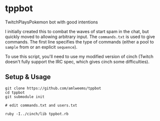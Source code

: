 tppbot
======

TwitchPlaysPokemon bot with good intentions

I initially created this to combat the waves of start spam in the chat, but quickly moved to allowing arbitrary input. The `commands.txt` is used to give commands. The first line specifies the type of commands  (either a pool to `sample` from or an explicit `sequence`).

To use this script, you'll need to use my modified version of cinch (Twitch doesn't fully support the IRC spec, which gives cinch some difficulties).

## Setup & Usage ##
```
git clone https://github.com/amlweems/tppbot
cd tppbot
git submodule init

# edit commands.txt and users.txt

ruby -I../cinch/lib tppbot.rb
```
